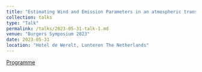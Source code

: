 ```yaml
---
title: "Estimating Wind and Emission Parameters in an atmospheric transport model"
collection: talks
type: "Talk"
permalink: /talks/2023-05-31-talk-1.md
venue: "Burgers Symposium 2023"
date: 2023-05-31
location: "Hotel de Werelt, Lunteren The Netherlands"
---
```


[Programme](https://filelist.tudelft.nl/News/2023/05_May/JMBC/Programme%20of%20the%20Burgers%20Symposium%202023%201.pdf)

